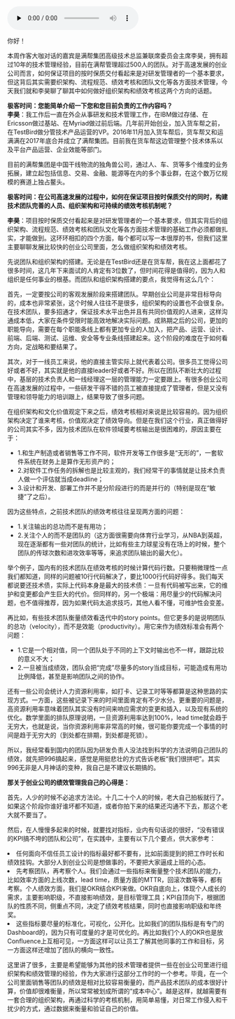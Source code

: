 <audio id="audio" title="大咖对话 | 李昊：创业公司如何做好技术团队绩效考核？" controls="" preload="none"><source id="mp3" src="https://static001.geekbang.org/resource/audio/a3/74/a30aa55d932a89e261239d86f6f85c74.mp3"></audio>

你好！

本周作客大咖对话的嘉宾是满帮集团高级技术总监兼联席委员会主席李昊，拥有超过10年的技术管理经验，目前在满帮管理超过500人的团队。对于高速发展的创业公司而言，如何保证项目的按时保质交付看起来是对研发管理者的一个基本要求，但这背后其实需要织架构、流程规范、绩效考核和团队文化等各方面技术管理，今天我们就和李昊聊了聊其中如何做好组织架构和绩效考核这两个方向的话题。

**极客时间：您能简单介绍一下您和您目前负责的工作内容吗？**<br>
**李昊**：我工作后一直在外企从事研发和技术管理工作，在IBM做过存储、在Ericsson做过基站、在Myriad做过前后端。几年前开始创业，加入货车帮之前，在TestBird做分管技术产品运营的VP。2016年11月加入货车帮后，货车帮又和运满满在2017年底合并成立了满帮集团。目前我在货车帮这边管理整个技术体系以及平台产品运营、企业效能等部门。

目前的满帮集团是中国干线物流的独角兽公司，通过人、车、货等多个维度的业务拓展，建立起包括信息、交易、金融、能源等在内的多个事业群，在这个数万亿规模的赛道上独占鳌头。

**极客时间：在公司高速发展的过程中，如何在保证项目按时保质交付的同时，构建技术团队完善的人员、组织架构和可持续的绩效考核机制呢？**

**李昊**：项目按时保质交付看起来是对研发管理者的一个基本要求，但其实背后的组织架构、流程规范、绩效考核和团队文化等各方面技术管理的基础工作必须都做扎实，才能做到。这环环相扣的四个方面，每个都可以写一本很厚的书，但我们这里主要聊聊发展比较快的创业公司里面，怎么做组织架构和绩效考核。

先说团队和组织架构的搭建。无论是在TestBird还是在货车帮，我在这上面都花了很多时间，这几年下来面试的人肯定有3位数了，但时间花得是值得的，因为人和组织是任何事业的根基。而团队和组织架构搭建的要点，我觉得有这么几个：

首先，一定要按公司的客观发展阶段来搭建团队。早期创业公司是非常目标导向的，成本也非常紧张，这个时候人往往不是很多，组织架构的设置也不会很复杂。在技术团队，要多招通才，保证技术水平出色并且有共同价值观的人进来，这样沟通成本低，大家在条件受限时能高效地解决实际问题。成熟期之后的公司，更加的职能导向，需要在每个职能条线上都有更加专业的人加入，把产品、运营、设计、前端、后端、测试、运维、安全等专业条线搭建起来。这个阶段的难度在于如何看方向，定战略和要结果了。

其次，对于一线员工来说，他的直接主管实际上就代表着公司。很多员工觉得公司好或者不好，其实就是他的直接leader好或者不好。所以在团队不断壮大的过程中，基层的技术负责人和一线经理这一层的管理能力一定要跟上。有很多创业公司在高速发展的过程中，一些研发干得不错的员工被直接提成了管理者，但是又没有管理和领导能力的培训跟上，结果导致了很多问题。

在组织架构和文化价值观定下来之后，绩效考核相对来说是比较容易的。因为组织架构决定了谁来考核，价值观决定了绩效导向。但是在我们这个行业，真正做得好的公司其实不多，因为技术团队在软件领域要考核输出是很困难的，原因主要在于：

- 1.和生产制造或者销售等工作不同，软件开发等工作很多是“无形的”，一套软件系统在财务上是算作无形资产的；
- 2.对软件工作任务的拆解也是比较主观的，我们经常干的事情就是让技术负责人做一个评估就当成deadline；
- 3.设计和开发、部署工作并不是分阶段进行的而是并行的（特别是现在“敏捷”了之后）。

因为这些特点，之前技术团队的绩效考核往往呈现两方面的问题：

- 1.关注输出的总功而不是有用功；
- 2.关注个人的而不是团队的（这方面很需要向体育行业学习，从NBA到英超，现在逐渐都有一些对团队的统计，比如有些主力球星没有在场上的时候，整个团队的传球次数和进攻效率等等，来追求团队输出的最大化）。

举个例子，国内有的技术团队在绩效考核的时候计算代码行数。只要稍微理性一点我们都知道，同样的问题被10行代码解决了，要比1000行代码好得多。我们每天都说要还技术债，实际上代码本身是最大的技术债：一旦有代码被写出来，它的维护和变更都会产生巨大的代价。但同样的，另一个极端：用尽量少的代码解决问题，也不值得推荐，因为如果代码太追求技巧，其他人看不懂，可维护性会变差。

再比如，有些技术团队衡量绩效看迭代中的story points。但它更多的是说明团队的总功（velocity），而不是效能（productivity）。用它来作为绩效标准会有两个问题：

- 1.它是一个相对值，同一个团队处于不同的上下文时输出也不一样，跟踪比较的意义不大；
- 2.一旦被当成绩效，团队会把“完成”尽量多的story当成目标，可能造成有用功比例降低，甚至是影响团队之间的协作。

还有一些公司会统计人力资源利用率，如打卡、记录工时等等都算是这种思路的实现方式。一方面，这些被记录下来的时间里面肯定有不少水分。更重要的问题是，高资源利用率意味着团队其实没有时间来响应需求的变更和插入，以及现有系统的优化。数学里面的排队原理说明，一旦资源利用率达到100%，lead time就会趋于无穷大，也就是说，当你资源利用率非常高的时候，很可能你要完成一个事情的时间是趋于无穷大的（到处都在排期，到处都是死锁）。

所以，我经常看到国内的团队因为研发负责人没法找到科学的方法说明自己团队的绩效，就先把996搞起来，感觉是用挺悲壮的方式告诉老板“我们很拼吧”。其实996无非是人月神话的变种，我自己是不建议长期搞的。

**那关于创业公司的绩效管理我自己的心得是：**

首先，人少的时候不必追求方法论。十几二十个人的时候，老大自己拍板就行了。如果这个阶段你谁好谁坏都不知道，或者你拍下来的结果还沟通不下去，那这个老大就不要当了。

然后，在人慢慢多起来的时候，就要找对指标，业内有句话说的很好，“没有错误的KPI搞不垮的团队和公司”，在实践中，主要有以下几个要点，供大家参考：

<li>
任何面向不信任员工设计的指标最好都不要有，比如前面提到的把工作时长和绩效挂钩。大部分人到创业公司是想做事的，不要把大家逼成上班的心态。
</li>
<li>
先考察团队，再考察个人。我们会通过一些指标来衡量整个技术团队的能力，比如效率方面的上线次数，lead time，质量方面的MTTR，回滚次数等等，都有考察。个人绩效方面，我们是OKR结合KPI来做。OKR⾃底向上，体现个人成长的需求，主要影响职级，不直接影响绩效，是⽬标管理工具；KPI⾃顶向下，根据团队的性质不同，侧重点不同，决定了绩效考核结果，同时也直接影响职级和年终奖。
</li>
<li>
这些指标要尽量的标准化，可视化，公开化。比如我们的团队指标是有专门的Dashboard的，因为只有可度量的才是可优化的。再比如我们个人的OKR也是放Confluence上互相可见，一方面这样可以让员工了解其他同事的工作和目标，另一方面这样还增加了团队的横向一致性。
</li>

这里讲了很多，主要是希望能够为其他的技术管理者提供一些在创业公司里进行组织架构和绩效管理的经验，作为大家进行这部分工作时的一个参考。毕竟，在一个公司里面销售等团队的绩效是相对比较容易衡量的，而产品技术团队的成本很好计算，价值却很难衡量，所以常常被划成所谓的“成本中心”。越是这样，就越需要有一套合理的组织架构，再通过科学的考核机制，用简单易懂，对日常工作侵入和干扰少的方式，通过数据来衡量和验证自己的价值。



